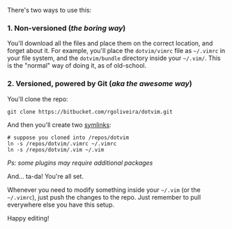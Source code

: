 There's two ways to use this:

### 1. Non-versioned (*the boring way*)

You'll download all the files and place them on the correct location, and forget about it. For example, you'll place the `dotvim/vimrc` file as `~/.vimrc` in your file system, and the `dotvim/bundle` directory inside your `~/.vim/`.
This is the "normal" way of doing it, as of old-school.

### 2. Versioned, powered by Git (*aka the awesome way*)
You'll clone the repo:

    git clone https://bitbucket.com/rgoliveira/dotvim.git

And then you'll create two [symlinks](http://en.wikipedia.org/wiki/Symbolic_link):
```
# suppose you cloned into /repos/dotvim
ln -s /repos/dotvim/.vimrc ~/.vimrc
ln -s /repos/dotvim/.vim ~/.vim
```
*Ps: some plugins may require additional packages*

And... ta-da! You're all set.

Whenever you need to modify something inside your `~/.vim` (or the `~/.vimrc`), just push the changes to the repo. Just remember to pull everywhere else you have this setup.

Happy editing!